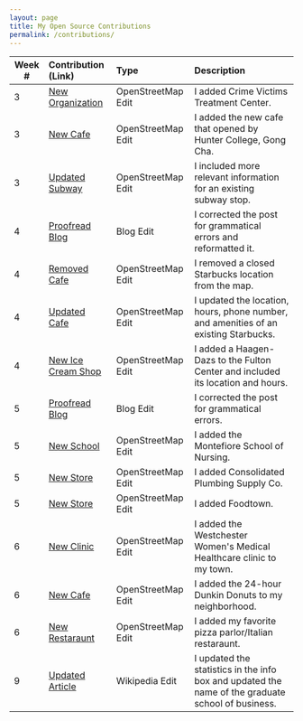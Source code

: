 ```yaml
---
layout: page
title: My Open Source Contributions
permalink: /contributions/
---
```


<!--
The first column, Contribution, must be a hyperlink to the actual contribution,
such as the Wikipedia edit or pull request, etc., with a suitable name.
Type of the contribution should be "Wikipedia edit", "OpenStreet Map feature",
"Project Documentation", "Project Code", "Blog Edit", etc.

The Description should include a brief summary of what you did.

Replace the first row below with your contribution and add new ones below it
following the same syntax.

-->





| Week #       | Contribution (Link)  | Type  | Description |
|---|:---|:---|:---|
|  3   |  [New Organization](https://www.openstreetmap.org/changeset/81093397)   |  OpenStreetMap Edit   |  I added Crime Victims Treatment Center.   |
|  3   |  [New Cafe](https://www.openstreetmap.org/changeset/81098574)   |  OpenStreetMap Edit   |  I added the new cafe that opened by Hunter College, Gong Cha.   |
|  3   |  [Updated Subway](https://www.openstreetmap.org/changeset/81093579)   |  OpenStreetMap Edit   |  I included more relevant information for an existing subway stop.   |
|  4   |  [Proofread Blog](https://github.com/hunter-college-ossd-spr-2020/MarceloDamian-weekly/pull/6)   |  Blog Edit   |  I corrected the post for grammatical errors and reformatted it.
|  4   |  [Removed Cafe](https://www.openstreetmap.org/changeset/81387682)   |  OpenStreetMap Edit   |  I removed a closed Starbucks location from the map.   |
|  4   |  [Updated Cafe](https://www.openstreetmap.org/changeset/81387904)   |  OpenStreetMap Edit   |  I updated the location, hours, phone number, and amenities of an existing Starbucks.   |
|  4   |  [New Ice Cream Shop](https://www.openstreetmap.org/changeset/81388280)   |  OpenStreetMap Edit   |  I added a Haagen-Dazs to the Fulton Center and included its location and hours.   |
|  5   |  [Proofread Blog](https://github.com/hunter-college-ossd-spr-2020/wongjessica-weekly/pull/1/)   |  Blog Edit   |  I corrected the post for grammatical errors.
|  5   |  [New School](https://www.openstreetmap.org/changeset/81669041)   |  OpenStreetMap Edit   |  I added the Montefiore School of Nursing.   |
|  5   |  [New Store](https://www.openstreetmap.org/changeset/81669165)   |  OpenStreetMap Edit   |  I added Consolidated Plumbing Supply Co.   |
|  5   |  [New Store](https://www.openstreetmap.org/changeset/81669324)   |  OpenStreetMap Edit   |  I added Foodtown.
|  6   |  [New Clinic](https://www.openstreetmap.org/changeset/81936250)   |  OpenStreetMap Edit   |  I added the Westchester Women's Medical Healthcare clinic to my town.   |
|  6   |  [New Cafe](https://www.openstreetmap.org/changeset/81936318)   |  OpenStreetMap Edit   |  I added the 24-hour Dunkin Donuts to my neighborhood.   |
|  6   |  [New Restaraunt](https://www.openstreetmap.org/changeset/81936367)   |  OpenStreetMap Edit   |  I added my favorite pizza parlor/Italian restaraunt.   |
|  9   | [Updated Article](https://en.wikipedia.org/wiki/Fordham_University)   |  Wikipedia Edit   |  I updated the statistics in the info box and updated the name of the graduate school of business.
